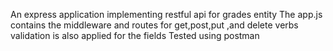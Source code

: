 An express application implementing restful api for grades entity
The app.js contains the middleware and routes for get,post,put ,and delete verbs
validation is also applied  for the fields
Tested using postman

